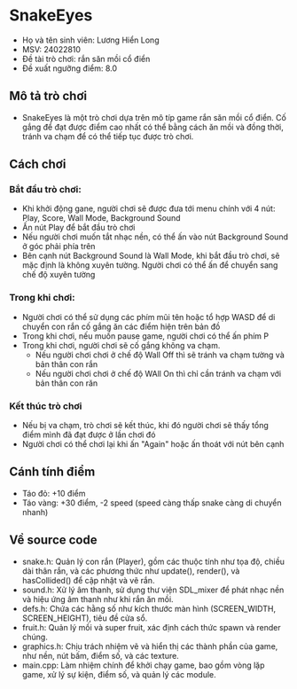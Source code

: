 # SnakeEyes
- Họ và tên sinh viên: Lương Hiển Long
- MSV: 24022810
- Đề tài trò chơi: rắn săn mồi cổ điển
- Đề xuất ngưỡng điểm: 8.0

## Mô tả trò chơi
- SnakeEyes là một trò chơi dựa trên mô típ game rắn săn mồi cổ điển. Cố gắng để đạt được điểm cao nhất có thể bằng cách ăn mồi và đồng thời, tránh va chạm để có thể tiếp tục được trò chơi.

## Cách chơi

### Bắt đầu trò chơi:
- Khi khởi động gane, người chơi sẽ được đưa tới menu chính với 4 nút: Play, Score, Wall Mode, Background Sound
- Ấn nút Play để bắt đầu trò chơi
- Nếu người chơi muốn tắt nhạc nền, có thể ấn vào nút Background Sound ở góc phải phía trên
- Bên cạnh nút Background Sound là Wall Mode, khi bắt đầu trò chơi, sẽ mặc định là không xuyên tường. Người chơi có thể ấn để chuyển sang chế độ xuyên tường
### Trong khi chơi:
- Người chơi có thể sử dụng các phím mũi tên hoặc tổ hợp WASD để di chuyển con rắn cố gắng ăn các điểm hiện trên bản đồ
- Trong khi chơi, nếu muốn pause game, người chơi có thể ấn phím P
- Trong khi chơi, người chơi sẽ cố gắng không va chạm.
  - Nếu người chơi chơi ở chế độ Wall Off thì sẽ tránh va chạm tường và bản thân con rắn
  - Nếu người chơi  chơi ở chế độ WAll On thì chỉ cần tránh va chạm với bản thân con răn
### Kết thúc trò chơi
- Nếu bị va chạm, trò chơi sẽ kết thúc, khi đó người chơi sẽ thấy tổng điểm mình đã đạt được ở lần chơi đó
- Người chơi có thể chơi lại khi ấn "Again" hoặc ấn thoát với nút bên cạnh

## Cánh tính điểm
- Táo đỏ: +10 điểm
- Táo vàng: +30 điểm, -2 speed (speed càng thấp snake càng di chuyển nhanh)

## Về source code
- snake.h: Quản lý con rắn (Player), gồm các thuộc tính như tọa độ, chiều dài thân rắn, và các phương thức như update(), render(), và hasCollided() để cập nhật và vẽ rắn.
- sound.h: Xử lý âm thanh, sử dụng thư viện SDL_mixer để phát nhạc nền và hiệu ứng âm thanh như khi rắn ăn mồi.
- defs.h: Chứa các hằng số như kích thước màn hình (SCREEN_WIDTH, SCREEN_HEIGHT), tiêu đề cửa sổ.
- fruit.h: Quản lý mồi và super fruit, xác định cách thức spawn và render chúng.
- graphics.h: Chịu trách nhiệm vẽ và hiển thị các thành phần của game, như nền, nút bấm, điểm số, và các texture.
- main.cpp: Làm nhiệm chính để khởi chạy game, bao gồm vòng lặp game, xử lý sự kiện, điểm số, và quản lý các module.
